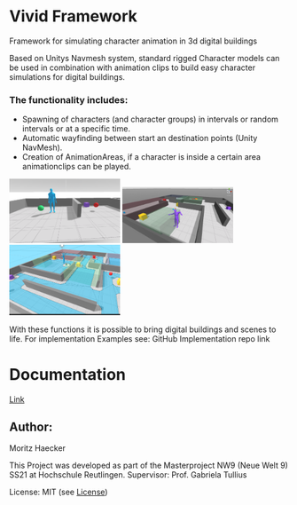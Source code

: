 # Vivid Framework 
Framework for simulating character animation in 3d digital buildings



Based on Unitys Navmesh system, standard rigged Character models can be used in combination with animation clips to build easy character simulations for digital buildings.
### The functionality includes:
- Spawning of characters (and character groups) in intervals or  random intervals or at a specific time. 
- Automatic wayfinding between start an destination points (Unity NavMesh).
- Creation of AnimationAreas, if a character is inside a certain area animationclips can be played.

<img src="/Documentation~/StartDestinationPoint.PNG" width="200" />
<img src="/Documentation~/AnimationArea.png" width="200" />
<img src="/Documentation~/UnityNavmesh.png" width="200" />

With these functions it is possible to bring digital buildings and scenes to life. 
For implementation Examples see: GitHub Implementation repo link
 


# Documentation
[Link](/Documentation~/VividFramework.md)



## Author:

Moritz Haecker

This Project was developed as part of the Masterproject NW9 (Neue Welt 9) SS21 at Hochschule Reutlingen. Supervisor: Prof. Gabriela Tullius

License: MIT (see [License](/LICENSE.md))